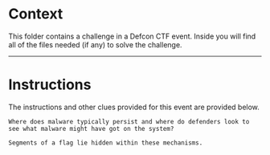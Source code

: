 # Context

This folder contains a challenge in a Defcon CTF event. Inside you will find all of the files needed (if any) to solve the challenge. 

---

# Instructions

The instructions and other clues provided for this event are provided below.

```
Where does malware typically persist and where do defenders look to see what malware might have got on the system?

Segments of a flag lie hidden within these mechanisms.


```